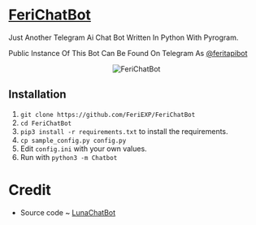 # [FeriChatBot](https://t.me/feritapibot)
Just Another Telegram Ai Chat Bot Written In Python With Pyrogram.

Public Instance Of This Bot Can Be Found On Telegram As [@feritapibot](https://t.me/feritapibot)

<p align="center">
  <img src="https://telegra.ph/file/d693838d84eb7f0e947d2.jpg" alt="FeriChatBot">
</p>


## Installation

1. `git clone https://github.com/FeriEXP/FeriChatBot`
2. `cd FeriChatBot`
3. `pip3 install -r requirements.txt` to install the requirements.
4. `cp sample_config.py config.py`
5. Edit `config.ini` with your own values.
6. Run with `python3 -m Chatbot`

# Credit
- Source code ~ [LunaChatBot](https://github.com/TheHamkerCat/LunaChatBot)
